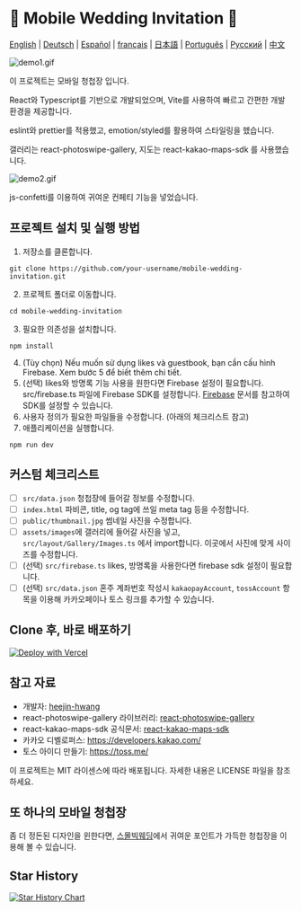 # 💌 Mobile Wedding Invitation 💌

<sup><div align="left">
  <!-- Keep these links. Translations will automatically update with the README. -->
  [English](https://www.readme-i18n.com/heejin-hwang/mobile-wedding-invitation?lang=en) | 
  [Deutsch](https://www.readme-i18n.com/heejin-hwang/mobile-wedding-invitation?lang=de) | 
  [Español](https://www.readme-i18n.com/heejin-hwang/mobile-wedding-invitation?lang=es) | 
  [français](https://www.readme-i18n.com/heejin-hwang/mobile-wedding-invitation?lang=fr) | 
  [日本語](https://www.readme-i18n.com/heejin-hwang/mobile-wedding-invitation?lang=ja) | 
  [Português](https://www.readme-i18n.com/heejin-hwang/mobile-wedding-invitation?lang=pt) | 
  [Русский](https://www.readme-i18n.com/heejin-hwang/mobile-wedding-invitation?lang=ru) | 
  [中文](https://www.readme-i18n.com/heejin-hwang/mobile-wedding-invitation?lang=zh)
</div></sup>

![demo1.gif](demo1.gif)

이 프로젝트는 모바일 청첩장 입니다.

React와 Typescript를 기반으로 개발되었으며, Vite를 사용하여 빠르고 간편한 개발 환경을 제공합니다. 

eslint와 prettier를 적용했고, emotion/styled를 활용하여 스타일링을 헸습니다.

갤러리는 react-photoswipe-gallery, 지도는 react-kakao-maps-sdk 를 사용했습니다.


![demo2.gif](demo2.gif)

js-confetti를 이용하여 귀여운 컨페티 기능을 넣었습니다.



## 프로젝트 설치 및 실행 방법

1. 저장소를 클론합니다.
```
git clone https://github.com/your-username/mobile-wedding-invitation.git
```
2. 프로젝트 폴더로 이동합니다.
```
cd mobile-wedding-invitation
```
3. 필요한 의존성을 설치합니다.
```
npm install
```
4. (Tùy chọn) Nếu muốn sử dụng likes và guestbook, bạn cần cấu hình Firebase. Xem bước 5 để biết thêm chi tiết.
5. (선택) likes와 방명록 기능 사용을 원한다면 Firebase 설정이 필요합니다. src/firebase.ts 파일에 Firebase SDK를 설정합니다. [Firebase](https://firebase.google.com/docs/web/setup?hl=ko) 문서를 참고하여 SDK를 설정할 수 있습니다.
6. 사용자 정의가 필요한 파일들을 수정합니다. (아래의 체크리스트 참고)
7. 애플리케이션을 실행합니다.
```
npm run dev
```



## 커스텀 체크리스트

- [ ] `src/data.json` 청첩장에 들어갈 정보를 수정합니다.
- [ ] `index.html` 파비콘, title, og tag에 쓰일 meta tag 등을 수정합니다.
- [ ] `public/thumbnail.jpg` 썸네일 사진을 수정합니다.
- [ ] `assets/images`에 갤러리에 들어갈 사진을 넣고, `src/layout/Gallery/Images.ts` 에서 import합니다. 이곳에서 사진에 맞게 사이즈를 수정합니다.
- [ ] (선택) `src/firebase.ts` likes, 방명록을 사용한다면 firebase sdk 설정이 필요합니다.
- [ ] (선택) `src/data.json` 혼주 계좌번호 작성시 `kakaopayAccount`, `tossAccount` 항목을 이용해 카카오페이나 토스 링크를 추가할 수 있습니다.

## Clone 후, 바로 배포하기

[![Deploy with Vercel](https://vercel.com/button)](https://vercel.com/new/clone?repository-url=https%3A%2F%2Fgithub.com%2Fheejin-hwang%2Fmobile-wedding-invitation)


## 참고 자료

- 개발자: [heejin-hwang](https://github.com/heejin-hwang)
- react-photoswipe-gallery 라이브러리: [react-photoswipe-gallery](https://www.npmjs.com/package/react-photoswipe-gallery)
- react-kakao-maps-sdk 공식문서: [react-kakao-maps-sdk](https://react-kakao-maps-sdk.jaeseokim.dev/)
- 카카오 디벨로퍼스: https://developers.kakao.com/
- 토스 아이디 만들기: https://toss.me/


이 프로젝트는 MIT 라이센스에 따라 배포됩니다. 자세한 내용은 LICENSE 파일을 참조하세요.

## 또 하나의 모바일 청첩장
좀 더 정돈된 디자인을 윈한다면, [스몰빅웨딩](https://bit.ly/4jEJQcg)에서 귀여운 포인트가 가득한 청첩장을 이용해 볼 수 있습니다.

## Star History

[![Star History Chart](https://api.star-history.com/svg?repos=heejin-hwang/mobile-wedding-invitation&type=Date)](https://star-history.com/#heejin-hwang/mobile-wedding-invitation&Date)

